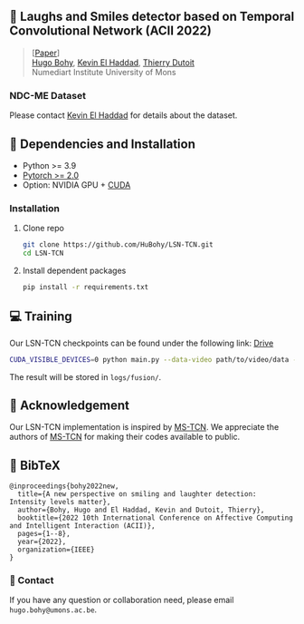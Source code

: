 ## :book: Laughs and Smiles detector based on Temporal Convolutional Network (ACII 2022)

> [[Paper](https://ieeexplore.ieee.org/abstract/document/9953896)] <br>
> [Hugo Bohy](https://scholar.google.com/citations?user=szbVZxcAAAAJ&hl=en&oi=ao), [Kevin El Haddad](https://scholar.google.com/citations?user=S3Q9SAsAAAAJ&hl=en), [Thierry Dutoit](https://scholar.google.com/citations?user=xxpvjOUAAAAJ&hl=en) <br>
> Numediart Institute
> University of Mons

### NDC-ME Dataset
Please contact [Kevin El Haddad](kevin.elhaddad@umons.ac.be) for details about the dataset.

## :wrench: Dependencies and Installation
- Python >= 3.9
- [Pytorch >= 2.0](https://pytorch.org/get-started/locally/)
- Option: NVIDIA GPU + [CUDA](https://developer.nvidia.com/cuda-downloads)

### Installation
1. Clone repo
    ```bash
    git clone https://github.com/HuBohy/LSN-TCN.git
    cd LSN-TCN
    ```

2. Install dependent packages

    ```bash
    pip install -r requirements.txt
    ```

## :computer: Training
Our LSN-TCN checkpoints can be found under the following link: [Drive](https://drive.google.com/drive/folders/1dFUjKKMw8VgKY_n2iOqbQqY4Yuz3RVdx?usp=drive_link)

```bash
CUDA_VISIBLE_DEVICES=0 python main.py --data-video path/to/video/data --data-audio path/to/audio/data --label-path path/to/labels --mode fusion 
```
The result will be stored in ```logs/fusion/```.

## :scroll: Acknowledgement

 Our LSN-TCN implementation is inspired by [MS-TCN](https://arxiv.org/abs/1903.01945). We appreciate the authors of [MS-TCN](https://arxiv.org/abs/1903.01945) for making their codes available to public.

## :scroll: BibTeX

```
@inproceedings{bohy2022new,
  title={A new perspective on smiling and laughter detection: Intensity levels matter},
  author={Bohy, Hugo and El Haddad, Kevin and Dutoit, Thierry},
  booktitle={2022 10th International Conference on Affective Computing and Intelligent Interaction (ACII)},
  pages={1--8},
  year={2022},
  organization={IEEE}
}
```

### :e-mail: Contact

If you have any question or collaboration need, please email `hugo.bohy@umons.ac.be`.
